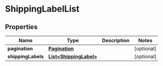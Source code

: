 # ShippingLabelList

## Properties
Name | Type | Description | Notes
------------ | ------------- | ------------- | -------------
**pagination** | [**Pagination**](Pagination.md) |  |  [optional]
**shippingLabels** | [**List&lt;ShippingLabel&gt;**](ShippingLabel.md) |  |  [optional]
